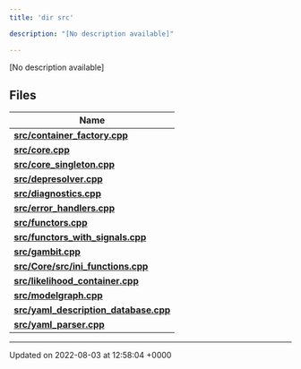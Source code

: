 ```yaml
---
title: 'dir src'

description: "[No description available]"

---
```







[No description available]

## Files

| Name           |
| -------------- |
| **[src/container_factory.cpp](/documentation/code/darkbit/files/container__factory_8cpp/#file-container-factory.cpp)**  |
| **[src/core.cpp](/documentation/code/darkbit/files/core_8cpp/#file-core.cpp)**  |
| **[src/core_singleton.cpp](/documentation/code/darkbit/files/core__singleton_8cpp/#file-core-singleton.cpp)**  |
| **[src/depresolver.cpp](/documentation/code/darkbit/files/depresolver_8cpp/#file-depresolver.cpp)**  |
| **[src/diagnostics.cpp](/documentation/code/darkbit/files/diagnostics_8cpp/#file-diagnostics.cpp)**  |
| **[src/error_handlers.cpp](/documentation/code/darkbit/files/error__handlers_8cpp/#file-error-handlers.cpp)**  |
| **[src/functors.cpp](/documentation/code/darkbit/files/functors_8cpp/#file-functors.cpp)**  |
| **[src/functors_with_signals.cpp](/documentation/code/darkbit/files/functors__with__signals_8cpp/#file-functors-with-signals.cpp)**  |
| **[src/gambit.cpp](/documentation/code/darkbit/files/gambit_8cpp/#file-gambit.cpp)**  |
| **[src/Core/src/ini_functions.cpp](/documentation/code/darkbit/files/core_2src_2ini__functions_8cpp/#file-core/src/ini-functions.cpp)**  |
| **[src/likelihood_container.cpp](/documentation/code/darkbit/files/likelihood__container_8cpp/#file-likelihood-container.cpp)**  |
| **[src/modelgraph.cpp](/documentation/code/darkbit/files/modelgraph_8cpp/#file-modelgraph.cpp)**  |
| **[src/yaml_description_database.cpp](/documentation/code/darkbit/files/yaml__description__database_8cpp/#file-yaml-description-database.cpp)**  |
| **[src/yaml_parser.cpp](/documentation/code/darkbit/files/yaml__parser_8cpp/#file-yaml-parser.cpp)**  |






-------------------------------

Updated on 2022-08-03 at 12:58:04 +0000
